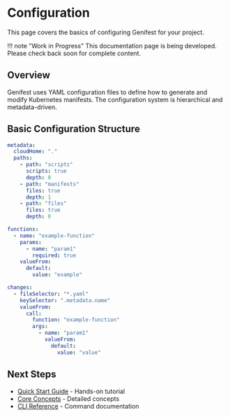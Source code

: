 # Configuration

This page covers the basics of configuring Genifest for your project.

!!! note "Work in Progress"
    This documentation page is being developed. Please check back soon for complete content.

## Overview

Genifest uses YAML configuration files to define how to generate and modify Kubernetes manifests. The configuration system is hierarchical and metadata-driven.

## Basic Configuration Structure

```yaml
metadata:
  cloudHome: "."
  paths:
    - path: "scripts"
      scripts: true
      depth: 0
    - path: "manifests"
      files: true
      depth: 1
    - path: "files"
      files: true
      depth: 0

functions:
  - name: "example-function"
    params:
      - name: "param1"
        required: true
    valueFrom:
      default:
        value: "example"

changes:
  - fileSelector: "*.yaml"
    keySelector: ".metadata.name"
    valueFrom:
      call:
        function: "example-function"
        args:
          - name: "param1"
            valueFrom:
              default:
                value: "value"
```

## Next Steps

- [Quick Start Guide](quickstart.md) - Hands-on tutorial
- [Core Concepts](../user-guide/concepts.md) - Detailed concepts
- [CLI Reference](../user-guide/cli-reference.md) - Command documentation